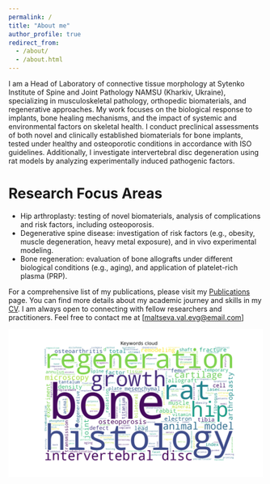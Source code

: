 ```yaml
---
permalink: /
title: "About me"
author_profile: true
redirect_from: 
  - /about/
  - /about.html
---
```


I am a Head of Laboratory of connective tissue morphology at Sytenko Institute of Spine and Joint Pathology NAMSU (Kharkiv, Ukraine), specializing in musculoskeletal pathology, orthopedic biomaterials, and regenerative approaches. My work focuses on the biological response to implants, bone healing mechanisms, and the impact of systemic and environmental factors on skeletal health. I conduct preclinical assessments of both novel and clinically established biomaterials for bone implants, tested under healthy and osteoporotic conditions in accordance with ISO guidelines. Additionally, I investigate intervertebral disc degeneration using rat models by analyzing experimentally induced pathogenic factors.

Research Focus Areas
======
* Hip arthroplasty: testing of novel biomaterials, analysis of complications and risk factors, including osteoporosis.
* Degenerative spine disease: investigation of risk factors (e.g., obesity, muscle degeneration, heavy metal exposure), and in vivo experimental modeling.
* Bone regeneration: evaluation of bone allografts under different biological conditions (e.g., aging), and application of platelet-rich plasma (PRP).

For a comprehensive list of my publications, please visit my [Publications](/publications/) page. You can find more details about my academic journey and skills in my [CV](/cv/). I am always open to connecting with fellow researchers and practitioners. Feel free to contact me at [maltseva.val.evg@email.com] 


![Cloud of My Research Keywords](/images/cloud_keywords.png)
